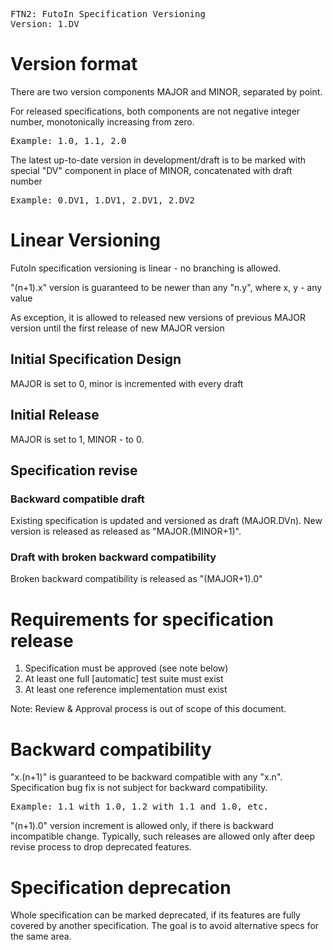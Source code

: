 <pre>
FTN2: FutoIn Specification Versioning
Version: 1.DV
</pre>


# Version format

There are two version components MAJOR and MINOR, separated by point.

For released specifications, both components are not negative integer number, monotonically increasing from zero.
<pre>
Example: 1.0, 1.1, 2.0
</pre>

The latest up-to-date version in development/draft is to be marked with special "DV" component in place of MINOR, concatenated with draft number
<pre>
Example: 0.DV1, 1.DV1, 2.DV1, 2.DV2
</pre>


# Linear Versioning

FutoIn specification versioning is linear - no branching is allowed.

"(n+1).x" version is guaranteed to be newer than any "n.y", where x, y - any value

As exception, it is allowed to released new versions of previous MAJOR version until the first release of new MAJOR version

## Initial Specification Design

MAJOR is set to 0, minor is incremented with every draft

## Initial Release

MAJOR is set to 1, MINOR - to 0.

## Specification revise

### Backward compatible draft
Existing specification is updated and versioned as draft (MAJOR.DVn).
New version is released as released as "MAJOR.(MINOR+1)".

### Draft with broken backward compatibility
Broken backward compatibility is released as "(MAJOR+1).0"


# Requirements for specification release

1. Specification must be approved (see note below)
2. At least one full [automatic] test suite must exist
3. At least one reference implementation must exist

Note: Review & Approval process is out of scope of this document.

# Backward compatibility

"x.(n+1)" is guaranteed to be backward compatible with any "x.n". Specification bug fix is not subject for backward compatibility.
<pre>
Example: 1.1 with 1.0, 1.2 with 1.1 and 1.0, etc.
</pre>

"(n+1).0" version increment is allowed only, if there is backward incompatible change.
Typically, such releases are allowed only after deep revise process to drop deprecated features.


# Specification deprecation

Whole specification can be marked deprecated, if its features are fully covered by another specification.
The goal is to avoid alternative specs for the same area.


